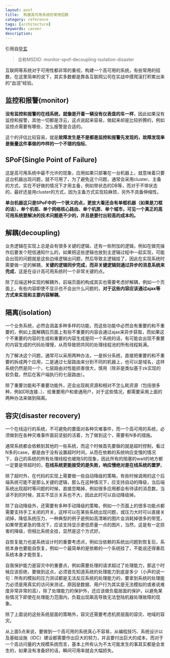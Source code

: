 ```yaml
---
layout: post
title:  构建高可用系统的常用招数 
category: reference 
tags: [architecture]
keywords: career 
description: 
---
```


引用自[毕玄](http://bluedavy.me/?p=468)

> 合称MSDID: monitor-spof-decoupling-isolation-disaster

互联网等系统对于可用性都非常的重视，构建一个高可用的系统，有些常用的招数，在这里简单的说下，其实多数都是靠各互联网公司在实战中摸爬滚打积累出来的“血泪”经验。

## 监控和报警(monitor)

**没有监控和报警的在线系统，就像是开着一辆没有仪表盘的车一样**，因此如果没有监控和报警，其他一切都是浮云，这点说起来容易，做起来却是比较折腾的，例如监控点需要有哪些，怎么报警是合适的。

这个的评估比较容易，就是**故障发生是不是都是监控和报警先发现的，故障发现率是衡量这件事做的咋样的一个不错的指标**。

## SPoF(Single Point of Failure)

这是高可用系统中最不允许的现象，应用如果只部署在一台机器上，就意味着只要这台机器出现问题，就不可用了，为了避免这个问题，通常会采用cluster、主备的方式，实在不好做的情况下才用主备，例如带状态的DB等，而对于不带状态的，最好还是用cluster的方式，因为主备方式实现较麻烦，另外不具备伸缩性。

**单台机器这只是SPoF中的一个狭义的点，更放大看还会有单框机器（如果是刀框的话）、单个机柜、单个网络核心路由、单个机房、单个城市，可见一个真正的高可用系统要解决的技术问题是不少的，并且是要付出较高的成本的。**

## 解耦(decoupling)

业务逻辑在实现上总是会有很多关键的逻辑，还有一些附加的逻辑，例如在做完操作后要发个短信通知什么的，如果把这些逻辑也放到主逻辑过程中一起实现，可能会出现的问题就是这些边缘逻辑出问题，然后导致主逻辑挂了，因此在实现系统时需要做一定的解耦，**关键的逻辑同步完成，而非关键逻辑则通过异步的消息系统来完成**，这是在设计高可用系统时一个非常关键的点。

除了后端这种实现的解耦外，前端页面的构成其实也需要考虑好解耦，例如一个页面上，有些内容即使不显示也不会出什么问题的，**对于这些内容应该通过ajax等方式来实现和主要内容解耦**。

## 隔离(isolation)

一个业务系统，必然会涵盖多种多样的功能，而这些功能中必然会有重要的和不重要的，例如上面解耦后页面上有些不重要的内容会通过ajax来异步获取，而如果这个不重要的内容的生成和重要的内容生成是同一个系统的话，有可能会出现不重要的内容生成的代码处理慢，从而导致把共同的处理线程池的所有线程耗满。

为了解决这个问题，通常可以采用两种办法，一是拆分系统，直接把重要的和不重要的拆成两个应用，二是通过七层路由来分到不同的机器上，也可以是域名，这样系统仍然是同一个，七层路由对性能损害很大，慎用（除非是类似基于zk实现的软负载，然后在客户端执行的七层路由）。

除了重要功能和不重要功能外，还会出现耗资源和相对不怎么耗资源（包括很多种，例如DB连接..）、给重要用户和普通用户，对于这些情况，都需要采用上面的两种办法来做到隔离。

## 容灾(disaster recovery)

一个在线运行的系统，不可避免的要面对各种灾难事件，而一个高可用的系统，必须做到在各种灾难事件面前坚挺的活着，为了做到这个，需要有N多的措施。

通常系统都会依赖到其他的一些系统，而这个时候首先要做的就是超时控制，看过N多的case，都是由于没有设置超时时间，从而在依赖的系统响应变慢的情况下，自己的系统的所有处理线程也被拖S的现象，因此所有的阻塞的wait的地方都一定要是带超时的，**在线系统更能接受的是失败，响应慢绝对是在线系统的噩梦**。

除了超时外，在代码的实现上需要做一些自动降级的策略，有些时候调用的这个后端系统可能不是那么关键的逻辑，那么在这种情况下，应支持自动的降级，当后端系统出现超时等问题的时候，直接忽略掉，例如很多应用都会有待读的消息数，当读不到的时候，其实不显示关系也不大，因此此时可以自动降级掉。

除了自动降级外，还需要有多种手动降级的策略，例如一个页面上的很多功能点都需要支持手工关闭的开关，这样可以在某些系统出现问题，或压力大时可以直接关闭掉，降低系统压力，一种典型的例子是例如高清晰的图片会消耗掉很多的带宽，如果带宽紧急的情况下，应该支持显示更低质量一点的图片，当然，这是有一定损害的降级，但相比系统全挂，显然是这个方式好。

自恢复能力也是系统设计时的重要考虑点，例如当依赖的系统出问题到恢复后，系统本身也要能自恢复，例如一个最简单的是依赖的一个系统挂了，不能说还得重启系统本身才能恢复。

自我保护能力是容灾中的重要点，例如需要处理的请求超过了处理能力，那这个时候应该拒绝，要做到这点，必须首先知道系统的处理能力到底是多少（小声的说一句：所有的模拟的压力测试都是无法反应系统的处理能力的，要拿到系统的处理能力必须是用真实的访问来测试，原因是数据、用户行为其实是无法模拟的或者说难度非常非常的高），除了处理能力的保护外，还应该做负载层面的保护，以避免某些情况下即使在处理能力范围内，负载出现飙高导致无法登陆机器处理故障的现象。

除了上面说的这些系统层面的策略外，容灾还需要考虑机房层面的容灾、地域的容灾。

从上面5点来说，要做到一个高可用的系统真心不容易，从编程技巧、系统设计以及基础设施（IDC）建设都需要作出巨大的努力，并且要付出巨大的成本，而对于一个高访问量的大规模系统而言，基本上所有认为不太可能发生的事其实都是会发生的，如果没有准备好的话，瞬间可用率就会大幅损失。
